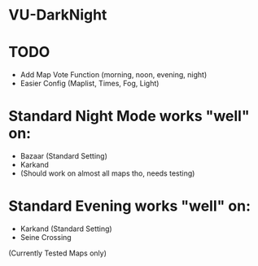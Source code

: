 # VU-DarkNight

# TODO
- Add Map Vote Function (morning, noon, evening, night)
- Easier Config (Maplist, Times, Fog, Light)




# Standard Night Mode works "well" on:

- Bazaar (Standard Setting)
- Karkand
- (Should work on almost all maps tho, needs testing)

# Standard Evening works "well" on:

- Karkand (Standard Setting)
- Seine Crossing

(Currently Tested Maps only)
